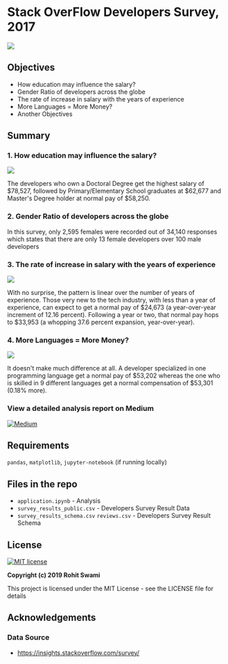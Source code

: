 # Stack OverFlow Developers Survey, 2017
![](https://forthebadge.com/images/badges/made-with-python.svg)

## Objectives
- How education may influence the salary?
- Gender Ratio of developers across the globe
- The rate of increase in salary with the years of experience
- More Languages = More Money?
- Another Objectives

## Summary
### 1. How education may influence the salary?
![](Screenshots/1.png)

The developers who own a Doctoral Degree get the highest salary of $78,527, followed by Primary/Elementary School graduates at $62,677 and Master's Degree holder at normal pay of $58,250.

### 2. Gender Ratio of developers across the globe

In this survey, only 2,595 females were recorded out of 34,140 responses which states that there are only 13 female developers over 100 male developers

### 3. The rate of increase in salary with the years of experience
![](Screenshots/3.png)

With no surprise, the pattern is linear over the number of years of experience. Those very new to the tech industry, with less than a year of experience, can expect to get a normal pay of $24,673 (a year-over-year increment of 12.16 percent). Following a year or two, that normal pay hops to $33,953 (a whopping 37.6 percent expansion, year-over-year).

### 4. More Languages = More Money?
![](Screenshots/4.png)

It doesn't make much difference at all. A developer specialized in one programming language get a normal pay of $53,202 whereas the one who is skilled in 9 different languages get a normal compensation of $53,301 (0.18% more).


### View a detailed analysis report on Medium
[![Medium](Screenshots/medium_logo.png)](https://medium.com/@rowhitswami/4-crunching-facts-of-stack-overflow-developer-survey-17-441eb082331f)

## Requirements
`pandas`, `matplotlib`, `jupyter-notebook` (if running locally)

## Files in the repo
- `application.ipynb` - Analysis
- `survey_results_public.csv` - Developers Survey Result Data
- `survey_results_schema.csv` `reviews.csv` - Developers Survey Result Schema

## License
[![MIT license](http://img.shields.io/badge/license-MIT-brightgreen.svg)](http://opensource.org/licenses/MIT)

**Copyright (c) 2019 Rohit Swami**

This project is licensed under the MIT License - see the LICENSE file for details

## Acknowledgements
### Data Source
- https://insights.stackoverflow.com/survey/


